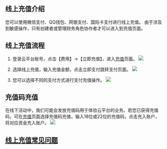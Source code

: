 ## 线上充值介绍
您可以使用微信支付、QQ钱包、网银支付、国际卡支付进行线上充值。
由于涉及到敏感操作，只有创建者或管理财务角色协作者才可以进入到充值页面。


## 线上充值流程
1. 登录云平台账号，点击【费用】->【立即充值】，进入[充值](http://console.tce.fsphere.cn/account/recharge)页面。
![](http://imgcache.tce.fsphere.cn/static/mc.qcloudimg.com/static/img/bab8ac896e4fa2f0ca0395478f802163/image.png)
		
2. 选择线上充值，输入充值金额，点击立即支付跳转支付页面。
![](http://imgcache.tce.fsphere.cn/static/mc.qcloudimg.com/static/img/06bbf21f0dc1252d8c39f2fbce69288f/image.png)

3. 您可以选择不同的支付方式进行支付充值操作。
![](http://imgcache.tce.fsphere.cn/static/mc.qcloudimg.com/static/img/5835e59f2fd23d7c7d846c10e7e98027/image.png)



## 充值码充值
在线下活动中，我们可能会发放充值码用于体验云平台的业务。若您已获得充值码，可在[充值](http://console.tce.fsphere.cn/account/recharge)页面选择充值码充值，输入18位或22位的充值码，点击充入账户，将对应资金充入账户。
![](http://imgcache.tce.fsphere.cn/static/mc.qcloudimg.com/static/img/d2da2d9dfefcf1983821a8be8d15c6dd/image.png)


## [线上充值常见问题](http://tce.fsphere.cn/document/product/555/7444)
